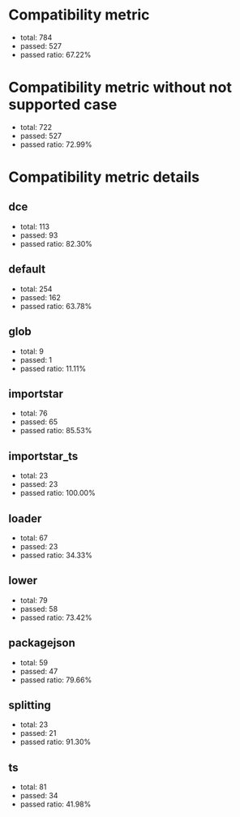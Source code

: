 # Compatibility metric
- total: 784
- passed: 527
- passed ratio: 67.22%
# Compatibility metric without not supported case
- total: 722
- passed: 527
- passed ratio: 72.99%
# Compatibility metric details
## dce
- total: 113
- passed: 93
- passed ratio: 82.30%
## default
- total: 254
- passed: 162
- passed ratio: 63.78%
## glob
- total: 9
- passed: 1
- passed ratio: 11.11%
## importstar
- total: 76
- passed: 65
- passed ratio: 85.53%
## importstar_ts
- total: 23
- passed: 23
- passed ratio: 100.00%
## loader
- total: 67
- passed: 23
- passed ratio: 34.33%
## lower
- total: 79
- passed: 58
- passed ratio: 73.42%
## packagejson
- total: 59
- passed: 47
- passed ratio: 79.66%
## splitting
- total: 23
- passed: 21
- passed ratio: 91.30%
## ts
- total: 81
- passed: 34
- passed ratio: 41.98%
